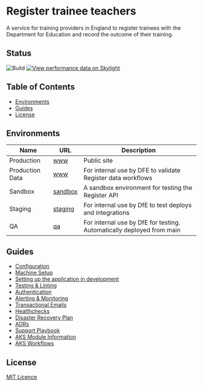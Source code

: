 # Register trainee teachers

A service for training providers in England to register trainees with the Department for Education and record the outcome of their training.

## Status

![Build](https://github.com/DFE-Digital/register-trainee-teachers/workflows/Build/badge.svg)
[![View performance data on Skylight](https://badges.skylight.io/status/YttDFt8jHcNT.svg)](https://oss.skylight.io/app/applications/YttDFt8jHcNT)

## Table of Contents

- [Environments](#environments)
- [Guides](#guides)
- [License](#license)

## Environments

| Name        | URL                                                                    | Description
| ----------- | ---------------------------------------------------------------------- | ------------------------------------------------------------------------------
| Production  | [www](https://www.register-trainee-teachers.service.gov.uk/)   | Public site
| Production Data  | [www](https://register-productiondata.teacherservices.cloud/)   | For internal use by DFE to validate Register data workflows
| Sandbox  | [sandbox](https://sandbox.register-trainee-teachers.service.gov.uk/)   | A sandbox environment for testing the Register API
| Staging     | [staging](https://staging.register-trainee-teachers.service.gov.uk/)| For internal use by DfE to test deploys and integrations
| QA          | [qa](https://qa.register-trainee-teachers.service.gov.uk/)     | For internal use by DfE for testing. Automatically deployed from main

## Guides

- [Configuration](/docs/configuration.md)
- [Machine Setup](/docs/machine-setup.md)
- [Setting up the application in development](/docs/setup-development.md)
- [Testing & Linting](/docs/testing.md)
- [Authentication](/docs/authentication.md)
- [Alerting & Monitoring](/docs/alerting_and_monitoring.md)
- [Transactional Emails](/docs/emails.md)
- [Healthchecks](/docs/healthcheck_and_ping_endpoints.md)
- [Disaster Recovery Plan](/docs/disaster-recovery.md)
- [ADRs](/docs/adr/index.md)
- [Support Playbook](/docs/support_playbook.md)
- [AKS Module Information](/docs/aks_modules.md)
- [AKS Workflows](/docs/aks-cheatsheet.md)


## License

[MIT Licence](LICENCE)
